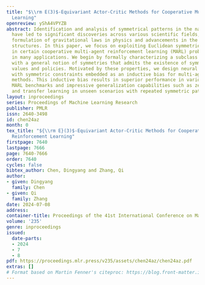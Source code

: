 ```yaml
---
title: "$\\rm E(3)$-Equivariant Actor-Critic Methods for Cooperative Multi-Agent Reinforcement
  Learning"
openreview: yShA4VPYZB
abstract: Identification and analysis of symmetrical patterns in the natural world
  have led to significant discoveries across various scientific fields, such as the
  formulation of gravitational laws in physics and advancements in the study of chemical
  structures. In this paper, we focus on exploiting Euclidean symmetries inherent
  in certain cooperative multi-agent reinforcement learning (MARL) problems and prevalent
  in many applications. We begin by formally characterizing a subclass of Markov games
  with a general notion of symmetries that admits the existence of symmetric optimal
  values and policies. Motivated by these properties, we design neural network architectures
  with symmetric constraints embedded as an inductive bias for multi-agent actor-critic
  methods. This inductive bias results in superior performance in various cooperative
  MARL benchmarks and impressive generalization capabilities such as zero-shot learning
  and transfer learning in unseen scenarios with repeated symmetric patterns.
layout: inproceedings
series: Proceedings of Machine Learning Research
publisher: PMLR
issn: 2640-3498
id: chen24az
month: 0
tex_title: "${\\rm E}(3)$-Equivariant Actor-Critic Methods for Cooperative Multi-Agent
  Reinforcement Learning"
firstpage: 7640
lastpage: 7666
page: 7640-7666
order: 7640
cycles: false
bibtex_author: Chen, Dingyang and Zhang, Qi
author:
- given: Dingyang
  family: Chen
- given: Qi
  family: Zhang
date: 2024-07-08
address:
container-title: Proceedings of the 41st International Conference on Machine Learning
volume: '235'
genre: inproceedings
issued:
  date-parts:
  - 2024
  - 7
  - 8
pdf: https://proceedings.mlr.press/v235/assets/chen24az/chen24az.pdf
extras: []
# Format based on Martin Fenner's citeproc: https://blog.front-matter.io/posts/citeproc-yaml-for-bibliographies/
---
```

